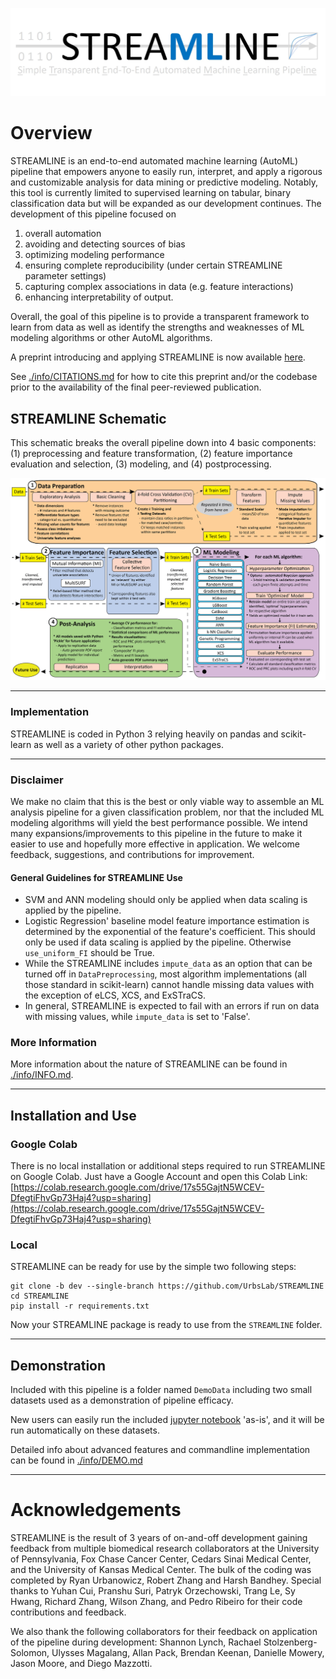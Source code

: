 ![alttext](https://github.com/UrbsLab/STREAMLINE/blob/main/Pictures/STREAMLINE_LOGO.jpg?raw=true)
# Overview
STREAMLINE is an end-to-end automated machine learning (AutoML) pipeline that empowers anyone 
to easily run, interpret, and apply a rigorous and customizable analysis for data mining 
or predictive modeling. Notably, this tool is currently limited to supervised learning on 
tabular, binary classification data but will be expanded as our development continues. The 
development of this pipeline focused on 
1) overall automation
2) avoiding and detecting sources of bias 
3) optimizing modeling performance
4) ensuring complete reproducibility (under certain STREAMLINE parameter settings)
5) capturing complex associations in data (e.g. feature interactions)
6) enhancing interpretability of output. 

Overall, the goal of this pipeline is to provide a transparent framework to learn from data as well as identify 
the strengths and weaknesses of ML modeling algorithms or other AutoML algorithms.

A preprint introducing and applying STREAMLINE is now available 
[here](https://arxiv.org/abs/2206.12002?fbclid=IwAR1toW5AtDJQcna0_9Sj73T9kJvuB-x-swnQETBGQ8lSwBB0z2N1TByEwlw).

See [./info/CITATIONS.md](info/CITATIONS.md) for how to cite this preprint and/or the codebase prior to the availability of the final 
peer-reviewed publication.

## STREAMLINE Schematic

This schematic breaks the overall pipeline down into 4 basic components: 
(1) preprocessing and feature transformation, 
(2) feature importance evaluation and selection, 
(3) modeling, and 
(4) postprocessing.

![alttext](https://github.com/UrbsLab/STREAMLINE/blob/main/Pictures/ML_pipe_schematic.png?raw=true)

***
### Implementation
STREAMLINE is coded in Python 3 relying heavily on pandas and scikit-learn as well as a variety of other python packages.

***
### Disclaimer
We make no claim that this is the best or only viable way to assemble an ML analysis pipeline for a given 
classification problem, nor that the included ML modeling algorithms will yield the best performance possible. 
We intend many expansions/improvements to this pipeline in the future to make it easier to use and hopefully more effective in application.  We welcome feedback, suggestions, and contributions for improvement.

#### General Guidelines for STREAMLINE Use
* SVM and ANN modeling should only be applied when data scaling is applied by the pipeline.
* Logistic Regression' baseline model feature importance estimation is determined by the exponential of the feature's coefficient. This should only be used if data scaling is applied by the pipeline.  Otherwise `use_uniform_FI` should be True.
* While the STREAMLINE includes `impute_data` as an option that can be turned off in `DataPreprocessing`, most algorithm implementations (all those standard in scikit-learn) cannot handle missing data values with the exception of eLCS, XCS, and ExSTraCS. 
* In general, STREAMLINE is expected to fail with an errors if run on data with missing values, while `impute_data` is set to 'False'.

### More Information
More information about the nature of STREAMLINE can be found in [./info/INFO.md](info/INFO.md).

***
## Installation and Use

### Google Colab
There is no local installation or additional steps required to run 
STREAMLINE on Google Colab.
Just have a Google Account and open this Colab Link:
[https://colab.research.google.com/drive/17s55GajtN5WCEV-DfegtiFhvGp73Haj4?usp=sharing](https://colab.research.google.com/drive/17s55GajtN5WCEV-DfegtiFhvGp73Haj4?usp=sharing)


### Local
STREAMLINE can be ready for use by the simple two following steps:

```
git clone -b dev --single-branch https://github.com/UrbsLab/STREAMLINE
cd STREAMLINE
pip install -r requirements.txt
```

Now your STREAMLINE package is ready to use from the `STREAMLINE` folder.

***

## Demonstration 
Included with this pipeline is a folder named `DemoData` including two small datasets used as a demonstration of 
pipeline efficacy. 

New users can easily run the 
included [jupyter notebook](https://github.com/UrbsLab/STREAMLINE/blob/dev/STREAMLINE-Notebook.ipynb) 
'as-is', and it will be run automatically on these datasets. 

Detailed info about advanced features and commandline implementation can be found in  [./info/DEMO.md](info/DEMO.md)

***
# Acknowledgements
STREAMLINE is the result of 3 years of on-and-off development gaining feedback from multiple biomedical research collaborators at the University of Pennsylvania, 
Fox Chase Cancer Center, Cedars Sinai Medical Center, and the University of Kansas Medical Center. 
The bulk of the coding was completed by Ryan Urbanowicz, Robert Zhang and Harsh Bandhey. Special thanks to 
Yuhan Cui, Pranshu Suri, Patryk Orzechowski, Trang Le, Sy Hwang, Richard Zhang, Wilson Zhang, 
and Pedro Ribeiro for their code contributions and feedback.  

We also thank the following collaborators for their feedback on application 
of the pipeline during development: Shannon Lynch, Rachael Stolzenberg-Solomon, 
Ulysses Magalang, Allan Pack, Brendan Keenan, Danielle Mowery, Jason Moore, and Diego Mazzotti.
